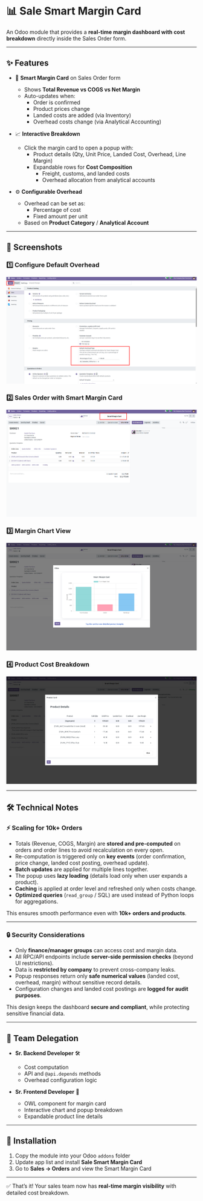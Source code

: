 # 📊 Sale Smart Margin Card  

An Odoo module that provides a **real-time margin dashboard with cost breakdown** directly inside the Sales Order form.  

---

## ✨ Features  

- 📌 **Smart Margin Card** on Sales Order form  
  - Shows **Total Revenue vs COGS vs Net Margin**  
  - Auto-updates when:  
    - Order is confirmed  
    - Product prices change  
    - Landed costs are added (via Inventory)  
    - Overhead costs change (via Analytical Accounting)  

- 📈 **Interactive Breakdown**  
  - Click the margin card to open a popup with:  
    - Product details (Qty, Unit Price, Landed Cost, Overhead, Line Margin)  
    - Expandable rows for **Cost Composition**  
      - Freight, customs, and landed costs  
      - Overhead allocation from analytical accounts  

- ⚙️ **Configurable Overhead**  
  - Overhead can be set as:  
    - Percentage of cost  
    - Fixed amount per unit  
  - Based on **Product Category** / **Analytical Account**  

---

## 📸 Screenshots  

### 1️⃣ Configure Default Overhead  
![Overhead Config](/sale_smart_margin_card/static/src/img/1.png)  

### 2️⃣ Sales Order with Smart Margin Card  
![Sales Order](/sale_smart_margin_card/static/src/img/2.png)  

### 3️⃣ Margin Chart View  
![Margin Chart](/sale_smart_margin_card/static/src/img/3.png)  

### 4️⃣ Product Cost Breakdown  
![Product Breakdown](/sale_smart_margin_card/static/src/img/4.png)  

---

## 🛠️ Technical Notes  

### ⚡ Scaling for 10k+ Orders  

- Totals (Revenue, COGS, Margin) are **stored and pre-computed** on orders and order lines to avoid recalculation on every open.  
- Re-computation is triggered only on **key events** (order confirmation, price change, landed cost posting, overhead update).  
- **Batch updates** are applied for multiple lines together.  
- The popup uses **lazy loading** (details load only when user expands a product).  
- **Caching** is applied at order level and refreshed only when costs change.  
- **Optimized queries** (`read_group` / SQL) are used instead of Python loops for aggregations.  

This ensures smooth performance even with **10k+ orders and products**.  

---

### 🔒 Security Considerations  

- Only **finance/manager groups** can access cost and margin data.  
- All RPC/API endpoints include **server-side permission checks** (beyond UI restrictions).  
- Data is **restricted by company** to prevent cross-company leaks.  
- Popup responses return only **safe numerical values** (landed cost, overhead, margin) without sensitive record details.  
- Configuration changes and landed cost postings are **logged for audit purposes**.  

This design keeps the dashboard **secure and compliant**, while protecting sensitive financial data.  

---

## 👥 Team Delegation  

- **Sr. Backend Developer** 🛠️  
  - Cost computation  
  - API and `@api.depends` methods  
  - Overhead configuration logic  

- **Sr. Frontend Developer** 🎨  
  - OWL component for margin card  
  - Interactive chart and popup breakdown  
  - Expandable product line details  

---

## 📂 Installation  

1. Copy the module into your Odoo `addons` folder  
2. Update app list and install **Sale Smart Margin Card**  
3. Go to **Sales → Orders** and view the Smart Margin Card  

---

✅ That’s it! Your sales team now has **real-time margin visibility** with detailed cost breakdown.  

